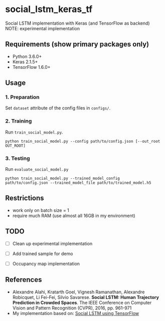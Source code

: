 # social_lstm_keras_tf

Social LSTM implementation with Keras (and TensorFlow as backend)  
NOTE: experimental implementation

## Requirements (show primary packages only)

* Python 3.6.0+
* Keras 2.1.5+
* TensorFlow 1.6.0+

## Usage

### 1. Preparation

Set `dataset` attribute of the config files in `configs/`.

### 2. Training

Run `train_social_model.py`.
```
python train_social_model.py --config path/to/config.json [--out_root OUT_ROOT]
```

### 3. Testing

Run `evaluate_social_model.py`
```
python train_social_model.py --trained_model_config path/to/config.json --trained_model_file path/to/trained_model.h5
```

## Restrictions

* work only on batch size = 1
* require much RAM (use almost all 16GB in my environment)

## TODO

* [ ] Clean up experimental implementation
* [ ] Add trained sample for demo
* [ ] Occupancy map implementation


## References

* Alexandre Alahi, Kratarth Goel, Vignesh Ramanathan, Alexandre Robicquet, Li Fei-Fei, Silvio Savarese. **Social LSTM: Human Trajectory Prediction in Crowded Spaces**. The IEEE Conference on Computer Vision and Pattern Recognition (CVPR), 2016, pp. 961-971
* My implementation based on: [Social LSTM using TensorFlow](https://github.com/vvanirudh/social-lstm-tf)